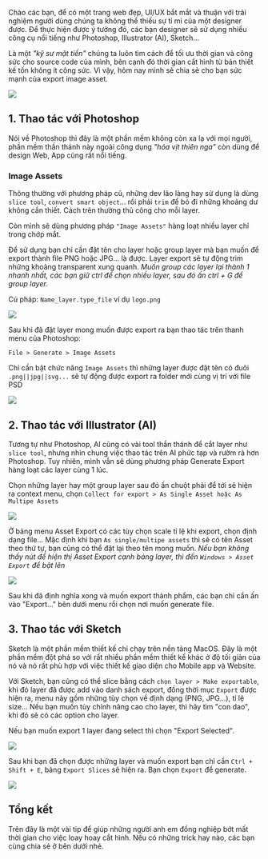 Chào các bạn, để có một trang web đẹp, UI/UX bắt mắt và thuận với trải nghiệm người dùng chúng ta không thể thiếu sự tỉ mỉ của một designer được. Để thực hiện được ý tưởng đó, các bạn designer sẽ sử dụng nhiều công cụ nổi tiếng như Photoshop, Illustrator (AI), Sketch...

Là một *"kỹ sư mặt tiền"* chúng ta luôn tìm cách để tối ưu thời gian và công sức cho source code của mình, bên cạnh đó thời gian cắt hình từ bản thiết kế tốn không ít công sức. Vì vậy, hôm nay mình sẽ chia sẻ cho bạn sức mạnh của export image asset.

![](https://images.viblo.asia/e733dad0-8c91-4c2e-b8a5-fc5b53a0ed58.png)

## 1. Thao tác với Photoshop
Nói về Photoshop thì đây là một phần mềm không còn xa lạ với mọi người, phần mềm thần thánh này ngoài công dụng *"hóa vịt thiên nga"* còn dùng để design Web, App cũng rất nổi tiếng.

### Image Assets
Thông thường với phương pháp cũ, những dev lão làng hay sử dụng là dùng `slice tool`, `convert smart object`... rồi phải `trim` để bỏ đi những khoảng dư không cần thiết. Cách trên thường thủ công cho mỗi layer.

Còn mình sẽ dùng phương pháp `"Image Assets"` hàng loạt nhiều layer chỉ trong chớp mắt.

Để sử dụng bạn chỉ cần đặt tên cho layer hoặc group layer mà bạn muốn để export thành file PNG hoặc JPG... là được. Layer export sẽ tự động trim những khoảng transparent xung quanh.
*Muốn group các layer lại thành 1 nhanh nhất, các bạn giữ ctrl để chọn nhiều layer, sau đó ấn ctrl + G để group layer.*

Cú pháp:
`Name_layer.type_file` ví dụ `logo.png`

![](https://images.viblo.asia/c9d8facb-ebcb-47d8-9bbf-11de5b99ac8c.png)

Sau khi đã đặt layer mong muốn được export ra bạn thao tác trên thanh menu của Photoshop:

```File > Generate > Image Assets```

Chỉ cần bật chức năng `Image Assets` thì những layer được đặt tên có đuôi `.png||jpg||svg...` sẽ tự động được export ra folder mới cùng vị trí với file PSD

![](https://images.viblo.asia/56b64a00-a03b-41c3-a8b6-6c95cc6acdb0.png)


## 2. Thao tác với Illustrator (AI)
Tương tự như Photoshop, AI cũng có vài tool thần thánh để cắt layer như `slice tool`, nhưng nhìn chung việc thao tác trên AI phức tạp và rườm rà hơn Photoshop. Tuy nhiên, mình vẫn sẽ dùng phương pháp Generate Export hàng loạt các layer cùng 1 lúc.

Chọn những layer hay một group layer sau đó ấn chuột phải để tới sẽ hiện ra context menu, chọn `Collect for export > As Single Asset hoặc As Multipe Assets`

![](https://images.viblo.asia/fa6119ad-156e-4344-8c71-b5fd196daede.png)

Ở bảng menu Asset Export có các tùy chọn scale tỉ lệ khi export, chọn định dạng file... Mặc định khi bạn `As single/multipe assets` thì sẽ có tên Asset theo thứ tự, bạn cũng có thể đặt lại theo tên mong muốn.
*Nếu bạn không thấy nút để hiện thị Asset Export cạnh bảng layer, thì đến `Windows > Asset Export` để bật lên*

![](https://images.viblo.asia/ec1ba923-81fb-4035-a137-9d697701047c.png)

Sau khi đã định nghĩa xong và muốn export thành phẩm, các bạn chỉ cần ấn vào "Export..." bên dưới menu rồi chọn nơi muốn generate file.

## 3. Thao tác với Sketch
Sketch là một phần mềm thiết kế chỉ chạy trên nền tảng MacOS. Đây là một phần mềm đột phá so với rất nhiều phần mềm thiết kế khác ở độ tối giản của nó và nó rất phù hợp với việc thiết kế giao diện cho Mobile app và Website.

Với Sketch, bạn cũng có thể slice bằng cách `chọn layer > Make exportable`, khi đó layer đã được add vào danh sách export, đồng thời mục `Export` được hiện ra, menu này gồm những tùy chọn về định dạng (PNG, JPG...), tỉ lệ size... Nếu bạn muốn tùy chỉnh nâng cao cho layer, thì hãy tìm "con dao", khi đó sẽ có các option cho layer.

Nếu bạn muốn export 1 layer đang select thì chọn "Export Selected".

![](https://images.viblo.asia/84bfc4d2-e6e1-475f-81a0-60d04e5e6b5a.png)

Sau khi bạn đã chọn được những layer và muốn export bạn chỉ cần `Ctrl + Shift + E`, bảng `Export Slices` sẽ hiện ra. Bạn chọn `Export` để generate.

![](https://images.viblo.asia/a06fc6c0-1bd9-4b1c-bbd4-70776f6c64bb.png)

## Tổng kết
Trên đây là một vài tip để giúp những người anh em đồng nghiệp bớt mất thời gian cho việc loay hoay cắt hình. Nếu có những trick hay nào, các bạn cùng chia sẻ ở bên dưới nhé.